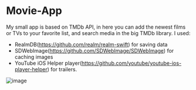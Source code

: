 # Movie-App

My small app is based on TMDb API, in here you can add the newest films or TVs to your favorite list, and search media in the big TMDb library. I used:
- RealmDB(https://github.com/realm/realm-swift) for saving data
- SDWebImage(https://github.com/SDWebImage/SDWebImage) for caching images
- YouTube iOS Helper player(https://github.com/youtube/youtube-ios-player-helper) for trailers.


![image](https://user-images.githubusercontent.com/99028430/191611700-4b54c828-a6a3-4eac-8547-75546cc6e5d6.png)



